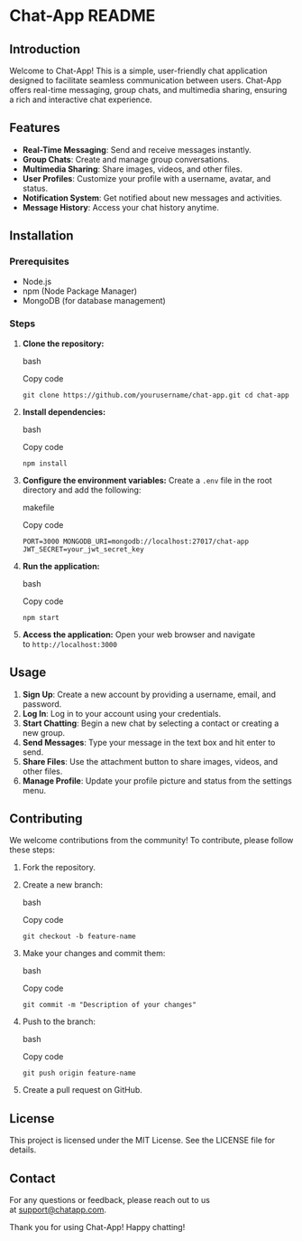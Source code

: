 Chat-App README
===============

Introduction
------------

Welcome to Chat-App! This is a simple, user-friendly chat application designed to facilitate seamless communication between users. Chat-App offers real-time messaging, group chats, and multimedia sharing, ensuring a rich and interactive chat experience.

Features
--------

-   **Real-Time Messaging**: Send and receive messages instantly.
-   **Group Chats**: Create and manage group conversations.
-   **Multimedia Sharing**: Share images, videos, and other files.
-   **User Profiles**: Customize your profile with a username, avatar, and status.
-   **Notification System**: Get notified about new messages and activities.
-   **Message History**: Access your chat history anytime.

Installation
------------

### Prerequisites

-   Node.js
-   npm (Node Package Manager)
-   MongoDB (for database management)

### Steps

1.  **Clone the repository:**

    bash

    Copy code

    `git clone https://github.com/yourusername/chat-app.git
    cd chat-app`

2.  **Install dependencies:**

    bash

    Copy code

    `npm install`

3.  **Configure the environment variables:** Create a `.env` file in the root directory and add the following:

    makefile

    Copy code

    `PORT=3000
    MONGODB_URI=mongodb://localhost:27017/chat-app
    JWT_SECRET=your_jwt_secret_key`

4.  **Run the application:**

    bash

    Copy code

    `npm start`

5.  **Access the application:** Open your web browser and navigate to `http://localhost:3000`

Usage
-----

1.  **Sign Up**: Create a new account by providing a username, email, and password.
2.  **Log In**: Log in to your account using your credentials.
3.  **Start Chatting**: Begin a new chat by selecting a contact or creating a new group.
4.  **Send Messages**: Type your message in the text box and hit enter to send.
5.  **Share Files**: Use the attachment button to share images, videos, and other files.
6.  **Manage Profile**: Update your profile picture and status from the settings menu.

Contributing
------------

We welcome contributions from the community! To contribute, please follow these steps:

1.  Fork the repository.
2.  Create a new branch:

    bash

    Copy code

    `git checkout -b feature-name`

3.  Make your changes and commit them:

    bash

    Copy code

    `git commit -m "Description of your changes"`

4.  Push to the branch:

    bash

    Copy code

    `git push origin feature-name`

5.  Create a pull request on GitHub.

License
-------

This project is licensed under the MIT License. See the LICENSE file for details.

Contact
-------

For any questions or feedback, please reach out to us at support@chatapp.com.

Thank you for using Chat-App! Happy chatting!

